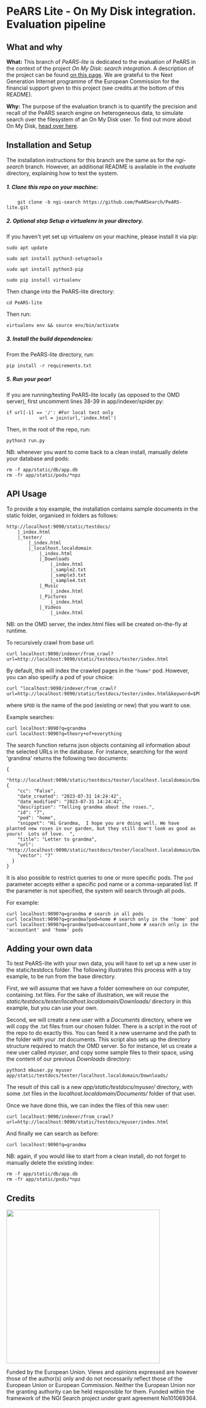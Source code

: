 <!--
SPDX-FileCopyrightText: 2023 PeARS Project, <community@pearsproject.org> 

SPDX-License-Identifier: AGPL-3.0-only
-->

# PeARS Lite - On My Disk integration. Evaluation pipeline


## What and why

**What:** This branch of *PeARS-lite* is dedicated to the evaluation of PeARS in the context of the project *On My Disk: search integration*. A description of the project can be found [on this page](https://www.ngisearch.eu/view/Events/FirstTenSearchersAnnounced). We are grateful to the Next Generation Internet programme of the European Commission for the financial support given to this project (see credits at the bottom of this README).


**Why:** The purpose of the evaluation branch is to quantify the precision and recall of the PeARS search engine on heterogeneous data, to simulate search over the filesystem of an On My Disk user. To find out more about On My Disk, [head over here](https://onmydisk.com/).


## Installation and Setup

The installation instructions for this branch are the same as for the *ngi-search* branch. However, an additional README is available in the *evaluate* directory, explaining how to test the system.


##### 1. Clone this repo on your machine:

```
    git clone -b ngi-search https://github.com/PeARSearch/PeARS-lite.git
```

##### 2. **Optional step** Setup a virtualenv in your directory.

If you haven't yet set up virtualenv on your machine, please install it via pip:

    sudo apt update

    sudo apt install python3-setuptools

    sudo apt install python3-pip

    sudo pip install virtualenv

Then change into the PeARS-lite directory:

    cd PeARS-lite

Then run:

    virtualenv env && source env/bin/activate


##### 3. Install the build dependencies:

From the PeARS-lite directory, run:

    pip install -r requirements.txt



##### 5. Run your pear!

If you are running/testing PeARS-lite locally (as opposed to the OMD server), first uncomment lines 38-39 in app/indexer/spider.py:

```
if url[-1] == '/': #For local test only
            url = join(url,'index.html')
```

Then, in the root of the repo, run:

    python3 run.py

NB: whenever you want to come back to a clean install, manually delete your database and pods:

```
rm -f app/static/db/app.db
rm -fr app/static/pods/*npz
```


## API Usage

To provide a toy example, the installation contains sample documents in the static folder, organised in folders as follows:

```
http://localhost:9090/static/testdocs/
    |_index.html
    |_tester/
        |_index.html
        |_localhost.localdomain
            |_index.html
            |_Downloads
                |_index.html
                |_sample2.txt
                |_sample3.txt
                |_sample4.txt
            |_Music
                |_index.html
            |_Pictures
                |_index.html
            |_Videos
                |_index.html
```
			

NB: on the OMD server, the index.html files will be created on-the-fly at runtime.
 

To recursively crawl from base url:

```
curl localhost:9090/indexer/from_crawl?url=http://localhost:9090/static/testdocs/tester/index.html
```

By default, this will index the crawled pages in the `"home"` pod. However, you can also specify a pod of your choice: 

```
curl "localhost:9090/indexer/from_crawl?url=http://localhost:9090/static/testdocs/tester/index.html&keyword=$POD"
```

where `$POD` is the name of the pod (existing or new) that you want to use. 

Example searches:

```
curl localhost:9090?q=grandma
curl localhost:9090?q=theory+of+everything
```

The search function returns json objects containing all information about the selected URLs in the database. For instance, searching for the word 'grandma' returns the following two documents:

```
{
  "http://localhost:9090/static/testdocs/tester/localhost.localdomain/Downloads/sample2.txt": {
    "cc": "False", 
    "date_created": "2023-07-31 14:24:42", 
    "date_modified": "2023-07-31 14:24:42", 
    "description": "Telling grandma about the roses.", 
    "id": "7", 
    "pod": "home", 
    "snippet": "Hi Grandma,  I hope you are doing well. We have planted new roses in our garden, but they still don't look as good as yours!  Lots of love.  ", 
    "title": "Letter to grandma", 
    "url": "http://localhost:9090/static/testdocs/tester/localhost.localdomain/Downloads/sample2.txt", 
    "vector": "7"
  }
}

```

It is also possible to restrict queries to one or more specific pods. The `pod` parameter accepts either a specific pod name or a comma-separated list. If the parameter is not specified, the system will search through all pods.

For example:

```
curl localhost:9090?q=grandma # search in all pods
curl localhost:9090?q=grandma?pod=home # search only in the 'home' pod
curl localhost:9090?q=grandma?pod=accountant,home # search only in the 'accountant' and 'home' pods
```

## Adding your own data

To test PeARS-lite with your own data, you will have to set up a new user in the static/testdocs folder. The following illustrates this process with a toy example, to be run from the base directory.

First, we will assume that we have a folder somewhere on our computer, containing .txt files. For the sake of illustration, we will reuse the *static/testdocs/tester/localhost.localdomain/Downloads/* directory in this example, but you can use your own.

Second, we will create a new user with a *Documents* directory, where we will copy the .txt files from our chosen folder. There is a script in the root of the repo to do exactly this. You can feed it a new username and the path to the folder with your .txt documents. This script also sets up the directory structure required to match the OMD server. So for instance, let us create a new user called *myuser*, and copy some sample files to their space, using the content of our previous *Downloads* directory:

```
python3 mkuser.py myuser app/static/testdocs/tester/localhost.localdomain/Downloads/
```

The result of this call is a new *app/static/testdocs/myuser/* directory, with some .txt files in the *localhost.localdomain/Documents/* folder of that user.

Once we have done this, we can index the files of this new user: 

```
curl localhost:9090/indexer/from_crawl?url=http://localhost:9090/static/testdocs/myuser/index.html
```

And finally we can search as before:

```
curl localhost:9090?q=grandma
```

NB: again, if you would like to start from a clean install, do not forget to manually delete the existing index:

```
rm -f app/static/db/app.db
rm -fr app/static/pods/*npz
```

## Credits


<img src="https://pearsproject.org/images/NGI.png" width='400px'/>

Funded by the European Union. Views and opinions expressed are however those of the author(s) only and do not necessarily reflect those of the European Union or European Commission. Neither the European Union nor the granting authority can be held responsible for them. Funded within the framework of the NGI Search project under grant agreement No101069364.
